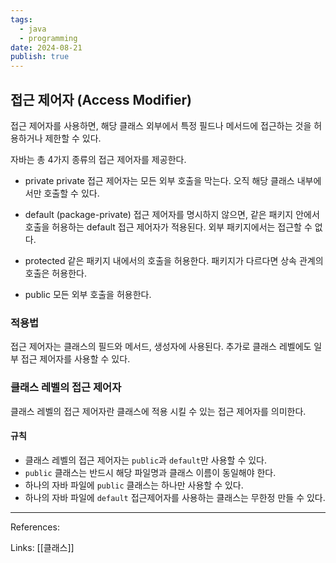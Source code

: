 ```yaml
---
tags:
  - java
  - programming
date: 2024-08-21
publish: true
---
```

## 접근 제어자 (Access Modifier)
접근 제어자를 사용하면, 해당 클래스 외부에서 특정 필드나 메서드에 접근하는 것을 허용하거나 제한할 수 있다.

자바는 총 4가지 종류의 접근 제어자를 제공한다.
- private
private 접근 제어자는 모든 외부 호출을 막는다. 오직 해당 클래스 내부에서만 호출할 수 있다.

- default (package-private)
접근 제어자를 명시하지 않으면, 같은 패키지 안에서 호출을 허용하는 default 접근 제어자가 적용된다. 외부 패키지에서는 접근할 수 없다.

- protected
같은 패키지 내에서의 호출을 허용한다. 패키지가 다르다면 상속 관계의 호출은 허용한다.

- public
모든 외부 호출을 허용한다.

### 적용법
접근 제어자는 클래스의 필드와 메서드, 생성자에 사용된다. 추가로 클래스 레벨에도 일부 접근 제어자를 사용할 수 있다.

### 클래스 레벨의 접근 제어자
클래스 레벨의 접근 제어자란 클래스에 적용 시킬 수 있는 접근 제어자를 의미한다.

#### 규칙
- 클래스 레벨의 접근 제어자는 `public`과 `default`만 사용할 수 있다.
- `public` 클래스는 반드시 해당 파일명과 클래스 이름이 동일해야 한다.
- 하나의 자바 파일에 `public` 클래스는 하나만 사용할 수 있다.
- 하나의 자바 파일에 `default` 접근제어자를 사용하는 클래스는 무한정 만들 수 있다.

---
References: 

Links: [[클래스]]